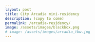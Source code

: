 ```yaml
---
layout: post
title: City Arcadia mini-residency
description: (copy to come)
permalink: /arcadia-residency/
image: /assets/images/blackbox.png
# image: /assets/images/arcadia_tbw.jpg
---
```

